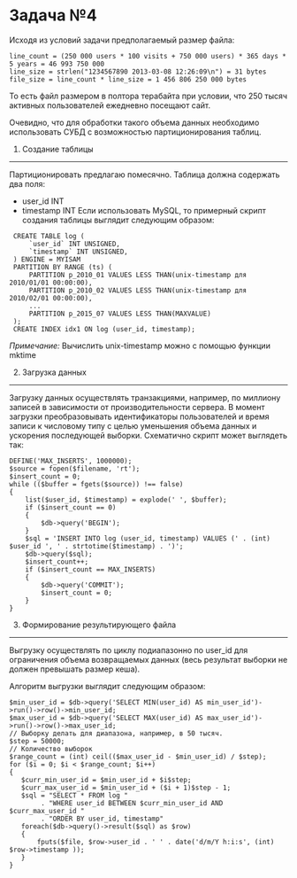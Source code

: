 Задача №4
=========
Исходя из условий задачи предполагаемый размер файла:
```
line_count = (250 000 users * 100 visits + 750 000 users) * 365 days * 5 years = 46 993 750 000
line_size = strlen("1234567890 2013-03-08 12:26:09\n") = 31 bytes
file_size = line_count * line_size = 1 456 806 250 000 bytes
```
То есть файл размером в полтора терабайта при условии, что 250 тысяч активных пользователей
ежедневно посещают сайт.

Очевидно, что для обработки такого объема данных необходимо использовать СУБД с
возможностью партиционирования таблиц.

1. Создание таблицы
-------------------
Партиционировать предлагаю помесячно.
Таблица должна содержать два поля:
+ user_id INT
+ timestamp INT
Если использовать MySQL, то примерный скрипт создания таблицы выглядит следующим образом:
```
 CREATE TABLE log (
     `user_id` INT UNSIGNED,
     `timestamp` INT UNSIGNED,
 ) ENGINE = MYISAM
 PARTITION BY RANGE (ts) (
     PARTITION p_2010_01 VALUES LESS THAN(unix-timestamp для 2010/01/01 00:00:00),
     PARTITION p_2010_02 VALUES LESS THAN(unix-timestamp для 2010/02/01 00:00:00),
     ...
     PARTITION p_2015_07 VALUES LESS THAN(MAXVALUE)
 );
 CREATE INDEX idx1 ON log (user_id, timestamp);
```
*_Примечание:_* Вычислить unix-timestamp можно с помощью функции mktime

2. Загрузка данных
------------------
Загрузку данных осуществлять транзакциями, например, по миллиону записей в зависимости
от производительности сервера.
В момент загрузки преобразовывать идентификаторы пользователей и время записи к числовому типу
с целью уменьшения объема данных и ускорения последующей выборки.
Схематично скрипт может выглядеть так:
```
DEFINE('MAX_INSERTS', 1000000);
$source = fopen($filename, 'rt');
$insert_count = 0;
while (($buffer = fgets($source)) !== false)
{
    list($user_id, $timestamp) = explode(' ', $buffer); 
    if ($insert_count == 0)
    {
        $db->query('BEGIN');
    }
    $sql = 'INSERT INTO log (user_id, timestamp) VALUES (' . (int) $user_id ', ' . strtotime($timestamp) . ')';
    $db->query($sql);
    $insert_count++;
    if ($insert_count == MAX_INSERTS)
    {
        $db->query('COMMIT');
        $insert_count = 0;
    }
}
```

3. Формирование результирующего файла
-------------------------------------
Выгрузку осуществлять по циклу подиапазонно по user_id для ограничения объема возвращаемых данных
(весь результат выборки не должен превышать размер кеша).

Алгоритм выгрузки выглядит следующим образом:
```
$min_user_id = $db->query('SELECT MIN(user_id) AS min_user_id')->run()->row()->min_user_id;
$max_user_id = $db->query('SELECT MAX(user_id) AS max_user_id')->run()->row()->max_user_id;
// Выборку делать для диапазона, например, в 50 тысяч.
$step = 50000; 
// Количество выборок
$range_count = (int) ceil(($max_user_id - $min_user_id) / $step);
for ($i = 0; $i < $range_count; $i++)
{
   $curr_min_user_id = $min_user_id + $i$step;
   $curr_max_user_id = $min_user_id + ($i + 1)$step - 1;
   $sql = "SELECT * FROM log "
        . "WHERE user_id BETWEEN $curr_min_user_id AND $curr_max_user_id "
        . "ORDER BY user_id, timestamp"
   foreach($db->query()->result($sql) as $row)
   {
       fputs($file, $row->user_id . ' ' . date('d/m/Y h:i:s', (int) $row->timestamp ));
   }
}
```
